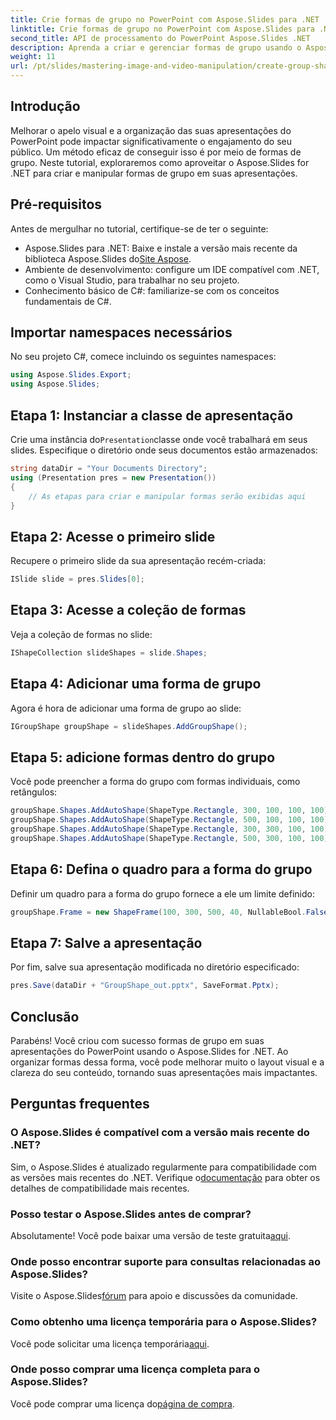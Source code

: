 ```yaml
---
title: Crie formas de grupo no PowerPoint com Aspose.Slides para .NET
linktitle: Crie formas de grupo no PowerPoint com Aspose.Slides para .NET
second_title: API de processamento do PowerPoint Aspose.Slides .NET
description: Aprenda a criar e gerenciar formas de grupo usando o Aspose.Slides para .NET. Este guia abrangente fornece instruções claras e passo a passo.
weight: 11
url: /pt/slides/mastering-image-and-video-manipulation/create-group-shapes/
---
```

## Introdução

Melhorar o apelo visual e a organização das suas apresentações do PowerPoint pode impactar significativamente o engajamento do seu público. Um método eficaz de conseguir isso é por meio de formas de grupo. Neste tutorial, exploraremos como aproveitar o Aspose.Slides for .NET para criar e manipular formas de grupo em suas apresentações.

## Pré-requisitos

Antes de mergulhar no tutorial, certifique-se de ter o seguinte:

-  Aspose.Slides para .NET: Baixe e instale a versão mais recente da biblioteca Aspose.Slides do[Site Aspose](https://releases.aspose.com/slides/net/).
- Ambiente de desenvolvimento: configure um IDE compatível com .NET, como o Visual Studio, para trabalhar no seu projeto.
- Conhecimento básico de C#: familiarize-se com os conceitos fundamentais de C#.


## Importar namespaces necessários

No seu projeto C#, comece incluindo os seguintes namespaces:

```csharp
using Aspose.Slides.Export;
using Aspose.Slides;
```

## Etapa 1: Instanciar a classe de apresentação

 Crie uma instância do`Presentation`classe onde você trabalhará em seus slides. Especifique o diretório onde seus documentos estão armazenados:

```csharp
string dataDir = "Your Documents Directory";
using (Presentation pres = new Presentation())
{
    // As etapas para criar e manipular formas serão exibidas aqui
}
```

## Etapa 2: Acesse o primeiro slide

Recupere o primeiro slide da sua apresentação recém-criada:

```csharp
ISlide slide = pres.Slides[0];
```

## Etapa 3: Acesse a coleção de formas

Veja a coleção de formas no slide:

```csharp
IShapeCollection slideShapes = slide.Shapes;
```

## Etapa 4: Adicionar uma forma de grupo

Agora é hora de adicionar uma forma de grupo ao slide:

```csharp
IGroupShape groupShape = slideShapes.AddGroupShape();
```

## Etapa 5: adicione formas dentro do grupo

Você pode preencher a forma do grupo com formas individuais, como retângulos:

```csharp
groupShape.Shapes.AddAutoShape(ShapeType.Rectangle, 300, 100, 100, 100); // Forma 1
groupShape.Shapes.AddAutoShape(ShapeType.Rectangle, 500, 100, 100, 100); // Forma 2
groupShape.Shapes.AddAutoShape(ShapeType.Rectangle, 300, 300, 100, 100); // Forma 3
groupShape.Shapes.AddAutoShape(ShapeType.Rectangle, 500, 300, 100, 100); // Forma 4
```

## Etapa 6: Defina o quadro para a forma do grupo

Definir um quadro para a forma do grupo fornece a ele um limite definido:

```csharp
groupShape.Frame = new ShapeFrame(100, 300, 500, 40, NullableBool.False, NullableBool.False, 0);
```

## Etapa 7: Salve a apresentação

Por fim, salve sua apresentação modificada no diretório especificado:

```csharp
pres.Save(dataDir + "GroupShape_out.pptx", SaveFormat.Pptx);
```

## Conclusão

Parabéns! Você criou com sucesso formas de grupo em suas apresentações do PowerPoint usando o Aspose.Slides for .NET. Ao organizar formas dessa forma, você pode melhorar muito o layout visual e a clareza do seu conteúdo, tornando suas apresentações mais impactantes.

## Perguntas frequentes

### O Aspose.Slides é compatível com a versão mais recente do .NET?

 Sim, o Aspose.Slides é atualizado regularmente para compatibilidade com as versões mais recentes do .NET. Verifique o[documentação](https://reference.aspose.com/slides/net/) para obter os detalhes de compatibilidade mais recentes.

### Posso testar o Aspose.Slides antes de comprar?

 Absolutamente! Você pode baixar uma versão de teste gratuita[aqui](https://releases.aspose.com/).

### Onde posso encontrar suporte para consultas relacionadas ao Aspose.Slides?

 Visite o Aspose.Slides[fórum](https://forum.aspose.com/c/slides/11) para apoio e discussões da comunidade.

### Como obtenho uma licença temporária para o Aspose.Slides?

 Você pode solicitar uma licença temporária[aqui](https://purchase.aspose.com/temporary-license/).

### Onde posso comprar uma licença completa para o Aspose.Slides?

 Você pode comprar uma licença do[página de compra](https://purchase.aspose.com/buy).